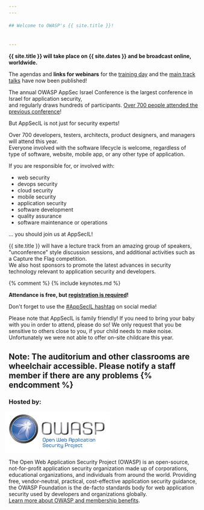```yaml
---
---

## Welcome to OWASP's {{ site.title }}! 


---
```


**{{ site.title }} will take place on {{ site.dates }} and be broadcast online, worldwide.**

The agendas and **links for webinars** for the [training day](Training) and the [main track talks](Agenda) have now been published!

The annual OWASP AppSec Israel Conference is the largest conference in Israel for application security,  
and regularly draws hundreds of participants. [Over 700 people attended the previous conference](https://2018.appsecil.org)! 

But AppSecIL is not just for security experts!

Over 700 developers, testers, architects, product designers, and managers will attend this year.  
Everyone involved with the software lifecycle is welcome, regardless of type of software, website, mobile app, or any other type of application.

If you are responsible for, or involved with:
  - web security
  - devops security
  - cloud security
  - mobile security
  - application security
  - software development
  - quality assurance
  - software maintenance or operations  

  ... you should join us at AppSecIL!

{{ site.title }} will have a lecture track from an amazing group of speakers, "unconference" style discussion sessions, and additional activities such as a Capture the Flag competition.   
We also host sponsors to promote the latest advances in security technology relevant to application security and developers.   

{% comment %}
{% include keynotes.md %}

**Attendance is free, but [registration is required](Register)!**

Don't forget to use the [#AppSecIL hashtag](https://twitter.com/hashtag/AppSecIL) on social media!     

Please note that AppSecIL is family friendly! If you need to bring your baby with you in order to attend, please do so! We only request that you be sensitive to others close to you, if your child needs to make noise.    
Unfortunately we were not able to offer on-site childcare this year.   

Note: The auditorium and other classrooms are wheelchair accessible. Please notify a staff member if there are any problems
{% endcomment %}
---

### Hosted by:  

<a href="https://owasp.org">
  <img src="assets/img/owasp_logo.jpg" style="width:20em; margin-left:-0.75em;">
</a>   

The Open Web Application Security Project (OWASP) is an open-source, not-for-profit application security organization made up of corporations, educational organizations, and individuals from around the world. 
Providing free, vendor-neutral, practical, cost-effective application security guidance, the OWASP Foundation is the de-facto standards body for web application security used by developers and organizations globally.   
[Learn more about OWASP and membership benefits](https://www.owasp.org/index.php/Membership).  
